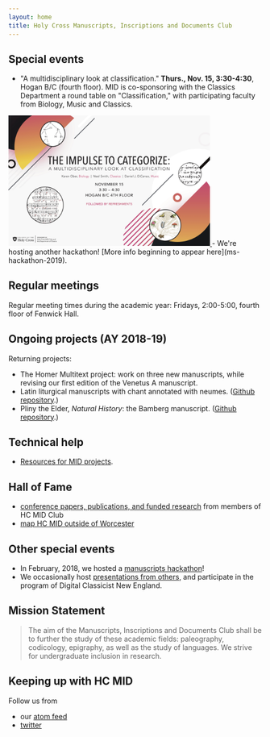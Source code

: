 ```yaml
---
layout: home
title: Holy Cross Manuscripts, Inscriptions and Documents Club
---
```







## Special events


-  "A multidisciplinary look at classification."  **Thurs., Nov. 15, 3:30-4:30**, Hogan B/C (fourth floor).  MID is co-sponsoring with the Classics Department a round table on "Classification," with participating faculty from Biology, Music and Classics.
 <a href="imgs/Categorize.jpg">
<img src="imgs/Categorize.jpg" width="400"/>
</a>
-  We're hosting another hackathon!  [More info beginning to appear here](ms-hackathon-2019).



## Regular meetings

Regular meeting times during the academic year:  Fridays, 2:00-5:00, fourth floor of Fenwick Hall.




## Ongoing projects (AY 2018-19) ##


Returning projects:


-   The Homer Multitext project:   work on three new manuscripts, while revising our first edition of the Venetus A manuscript.
-   Latin liturgical manuscripts with chant annotated with neumes.  ([Github repository](https://github.com/HCMID/chant).)
-   Pliny the Elder, *Natural History*: the Bamberg manuscript.  ([Github repository](https://github.com/HCMID/plinius).)


## Technical help

-  [Resources for MID projects](tech).




## Hall of Fame

-   [conference papers,  publications, and funded research](hof) from members of HC MID Club
-   [map HC MID outside of Worcester](where)

## Other special events


- In February, 2018, we hosted a [manuscripts hackathon](https://hcmid.github.io/ms-hackathon-2018/)!
- We occasionally host [presentations from others](hosted), and participate in the program of Digital Classicist New England.


## Mission Statement


>The aim of the Manuscripts, Inscriptions and Documents Club shall be to further the study of these academic fields: paleography, codicology, epigraphy, as well as the study of languages. We strive for undergraduate inclusion in research.


## Keeping up with HC MID

Follow us from

- our [atom feed](atom.xml)
- [twitter](https://twitter.com/hcmid)
